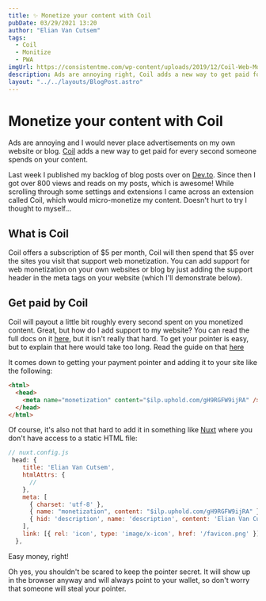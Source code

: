 ```yaml
---
title: ✨ Monetize your content with Coil
pubDate: 03/29/2021 13:20
author: "Elian Van Cutsem"
tags:
  - Coil
  - Monitize
  - PWA
imgUrl: https://consistentme.com/wp-content/uploads/2019/12/Coil-Web-Monetization.png
description: Ads are annoying right, Coil adds a new way to get paid for every second spent on your content.
layout: "../../layouts/BlogPost.astro"
---
```


# Monetize your content with Coil

Ads are annoying and I would never place advertisements on my own website or blog. [Coil](https://coil.com) adds a new way to get paid for every second someone spends on your content.

Last week I published my backlog of blog posts over on [Dev.to](https://dev.to/elianvancutsem). Since then I got over 800 views and reads on my posts, which is awesome! While scrolling through some settings and extensions I came across an extension called Coil, which would micro-monetize my content. Doesn't hurt to try I thought to myself...

## What is Coil

Coil offers a subscription of $5 per month, Coil will then spend that $5 over the sites you visit that support web monetization. You can add support for web monetization on your own websites or blog by just adding the support header in the meta tags on your website (which I'll demonstrate below).

## Get paid by Coil

Coil will payout a little bit roughly every second spent on you monetized content. Great, but how do I add support to my website? You can read the full docs on it [here](https://coil.com/creator), but it isn't really that hard. To get your pointer is easy, but to explain that here would take too long. Read the guide on that [here](https://developers.coil.com/#Example)

It comes down to getting your payment pointer and adding it to your site like the following:

```html
<html>
  <head>
    <meta name="monetization" content="$ilp.uphold.com/gH9RGFW9ijRA" />
  </head>
</html>
```

Of course, it's also not that hard to add it in something like [Nuxt](https://nuxtjs.org) where you don't have access to a static HTML file:

```js
// nuxt.config.js
 head: {
    title: 'Elian Van Cutsem',
    htmlAttrs: {
      //
    },
    meta: [
      { charset: 'utf-8' },
      { name: "monetization", content: "$ilp.uphold.com/gH9RGFW9ijRA" },
      { hid: 'description', name: 'description', content: 'Elian Van Cutsem' },
    ],
    link: [{ rel: 'icon', type: 'image/x-icon', href: '/favicon.png' }],
  },
```

Easy money, right!

Oh yes, you shouldn't be scared to keep the pointer secret. It will show up in the browser anyway and will always point to your wallet, so don't worry that someone will steal your pointer.

